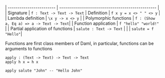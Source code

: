 | ------------------------ | ------------------------------------------------- |
| Signature | `f : Text -> Text -> Text`
| Definition | `f x y = x <> " " <> y` |
| Lambda definition | `\x y -> x <> y` |
| Polymorphic functions | `f : (Show a, Eq a) => a -> Text -> Text`|
| Function application | ` f "hello" "world!" ` |
| Partial application of functions | `salute : Text -> Text` |
| | `salute = f "Hello"`|

Functions are first class members of Daml, in particular, functions can be arguments to functions
```
apply : (Text -> Text) -> Text -> Text
apply h x = h x 

apply salute "John" -- "Hello John"
```
